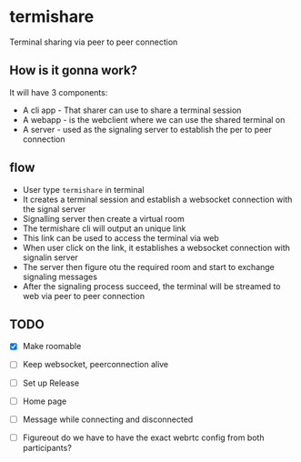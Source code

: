 # termishare
Terminal sharing via peer to peer connection

## How is it gonna work?
It will have 3 components:
- A cli app - That sharer can use to share a terminal session
- A webapp - is the webclient where we can use the shared terminal on
- A server - used as the signaling server to establish the per to peer connection



## flow
- User type `termishare` in terminal
- It creates a terminal session and establish a websocket connection with the signal server
- Signalling server then create a virtual room
- The termishare cli will output an unique link
- This link can be used to access the terminal via web
- When user click on the link, it establishes a websocket connection with signalin server
- The server then figure otu the required room and start to exchange signaling messages
- After the signaling process succeed, the terminal will be streamed to web via peer to peer connection

## TODO
- [x] Make roomable
- [ ] Keep websocket, peerconnection alive
- [ ] Set up Release
- [ ] Home page
- [ ] Message while connecting and disconnected
- [ ] Figureout do we have to have the exact webrtc config from both participants?

